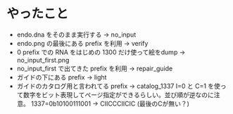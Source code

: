 # やったこと

- endo.dna をそのまま実行する → no_input
- endo.png の最後にある prefix を利用 → verify
- 0 prefix での RNA をはじめの 1300 だけ使って絵をdump → no_input_first.png
- no_input_first で出てきた prefix を利用 → repair_guide
- ガイドの下にある prefix → light
- ガイドのカタログ用と言われてる prefix → catalog_1337
  I=0 と C=1 を使って数字をビット表現してページ指定ができるらしい。並び順が逆なのに注意。
  1337=0b10100111001 → CIICCCIICIC (最後のCが無い？)
